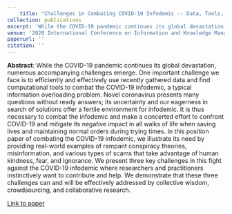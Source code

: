 ```yaml
---
    title: "Challenges in Combating COVID-19 Infodemic -- Data, Tools, and Ethics"
collection: publications
excerpt: 'While the COVID-19 pandemic continues its global devastation, numerous accompanying challenges emerge. One important challenge we face is to efficiently and effectively use recently gathered data and find computational tools to combat the COVID-19 infodemic, a typical information overloading problem. Novel coronavirus presents many questions without ready answers; its uncertainty and our eagerness in search of solutions offer a fertile environment for infodemic. It is thus necessary to combat the infodemic and make a concerted effort to confront COVID-19 and mitigate its negative impact in all walks of life when saving lives and maintaining normal orders during trying times. In this position paper of combating the COVID-19 infodemic, we illustrate its need by providing real-world examples of rampant conspiracy theories, misinformation, and various types of scams that take advantage of human kindness, fear, and ignorance. We present three key challenges in this fight against the COVID-19 infodemic where researchers and practitioners instinctively want to contribute and help. We demonstrate that these three challenges can and will be effectively addressed by collective wisdom, crowdsourcing, and collaborative research. '
venue: '2020 International Conference on Information and Knowledge Management Workshops, CIKMW 2020'
paperurl: ''
citation: ''
---
```

**Abstract**: While the COVID-19 pandemic continues its global devastation, numerous accompanying challenges emerge. One important challenge we face is to efficiently and effectively use recently gathered data and find computational tools to combat the COVID-19 infodemic, a typical information overloading problem. Novel coronavirus presents many questions without ready answers; its uncertainty and our eagerness in search of solutions offer a fertile environment for infodemic. It is thus necessary to combat the infodemic and make a concerted effort to confront COVID-19 and mitigate its negative impact in all walks of life when saving lives and maintaining normal orders during trying times. In this position paper of combating the COVID-19 infodemic, we illustrate its need by providing real-world examples of rampant conspiracy theories, misinformation, and various types of scams that take advantage of human kindness, fear, and ignorance. We present three key challenges in this fight against the COVID-19 infodemic where researchers and practitioners instinctively want to contribute and help. We demonstrate that these three challenges can and will be effectively addressed by collective wisdom, crowdsourcing, and collaborative research. 

[Link to paper](https://arxiv.org/abs/2005.13691)

<!-- Recommended citation:  -->